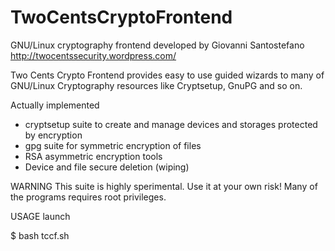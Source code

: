 TwoCentsCryptoFrontend
======================

GNU/Linux cryptography frontend
developed by Giovanni Santostefano
http://twocentssecurity.wordpress.com/

Two Cents Crypto Frontend provides easy to use guided wizards to many of GNU/Linux Cryptography resources like Cryptsetup, GnuPG and so on.

Actually implemented
* cryptsetup suite to create and manage devices and storages protected by encryption
* gpg suite for symmetric encryption of files
* RSA asymmetric encryption tools
* Device and file secure deletion (wiping)

WARNING
This suite is highly sperimental. Use it at your own risk!
Many of the programs requires root privileges.

USAGE
launch

$ bash tccf.sh
